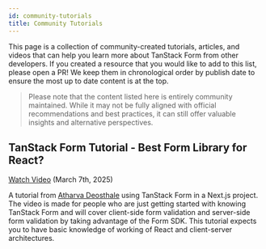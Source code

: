 ```yaml
---
id: community-tutorials
title: Community Tutorials
---
```


This page is a collection of community-created tutorials, articles, and videos that can help you learn more about TanStack Form from other developers. If you created a resource that you would like to add to this list, please open a PR! We keep them in chronological order by publish date to ensure the most up to date content is at the top.

> Please note that the content listed here is entirely community maintained. While it may not be fully aligned with official recommendations and best practices, it can still offer valuable insights and alternative perspectives.

## TanStack Form Tutorial - Best Form Library for React?

[Watch Video](https://youtu.be/5oFQd-uAAHo) (March 7th, 2025)

A tutorial from [Atharva Deosthale](https://links.atharva.codes) using TanStack Form in a Next.js project. The video is made for people who are just getting started with knowing TanStack Form and will cover client-side form validation and server-side form validation by taking advantage of the Form SDK. This tutorial expects you to have basic knowledge of working of React and client-server architectures.
